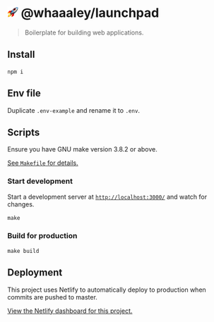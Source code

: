 
# <img src=favicon.png height=24> @whaaaley/launchpad

> Boilerplate for building web applications.

## Install

```
npm i
```

## Env file

Duplicate `.env-example` and rename it to `.env`.

## Scripts

Ensure you have GNU make version 3.8.2 or above.

[See `Makefile` for details.](Makefile)

### Start development

Start a development server at [`http://localhost:3000/`](http://localhost:3000/) and watch for changes.

```
make
```

### Build for production

```
make build
```

## Deployment

This project uses Netlify to automatically deploy to production when commits are pushed to master.

[View the Netlify dashboard for this project.](https://app.netlify.com/sites/truckdough/overview)
